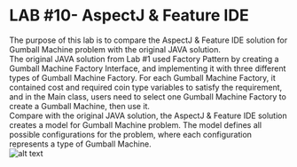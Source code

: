 # LAB #10- AspectJ & Feature IDE
The purpose of this lab is to compare the AspectJ & Feature IDE solution for Gumball Machine problem with the original JAVA solution. <br>
The original JAVA solution from Lab #1 used Factory Pattern by creating a Gumball Machine Factory Interface, and implementing it with three different types of Gumball Machine Factory. For each Gumball Machine Factory, it contained cost and required coin type variables to satisfy the requirement, and in the Main class, users need to select one Gumball Machine Factory to create a Gumball Machine, then use it.<br>
Compare with the original JAVA solution, the AspectJ & Feature IDE solution creates a model for Gumball Machine problem. The model defines all possible configurations for the problem, where each configuration represents a type of Gumball Machine.<br>
![alt text](https://github.com/ShikangJin/cmpe202/tree/master/lab10/GumballMachineModel "Gumall Machine Model") 